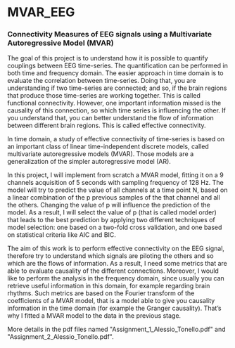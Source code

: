 # MVAR_EEG
### Connectivity Measures of EEG signals using a Multivariate Autoregressive Model (MVAR)

The goal of this project is to understand how it is possible to quantify couplings between EEG time-series.
The quantification can be performed in both time and frequency domain.
The easier approach in time domain is to evaluate the correlation between time-series. Doing that, you are 
understanding if two time-series are connected; and so, if the brain regions that produce those time-series are 
working together. This is called functional connectivity. However, one important information missed is the 
causality of this connection, so which time series is influencing the other. If you understand that, you can better 
understand the flow of information between different brain regions. This is called effective connectivity.

In time domain, a study of effective connectivity of time-series is based on an important class of linear time-independent discrete models, called multivariate autoregressive models (MVAR). Those models are a generalization of the simpler autoregressive model (AR).

In this project, I will implement from scratch a MVAR model, fitting it on a 9 channels acquisition of 5 
seconds with sampling frequency of 128 Hz. The model will try to predict the value of all channels at a time 
point N, based on a linear combination of the p previous samples of the that channel and all the others. 
Changing the value of p will influence the prediction of the model. As a result, I will select the value of p (that 
is called model order) that leads to the best prediction by applying two different techniques of model selection: 
one based on a two-fold cross validation, and one based on statistical criteria like AIC and BIC.

The aim of this work is to perform effective connectivity on the EEG signal, therefore try to
understand which signals are piloting the others and so which are the flows of information. As a result, I need some metrics that are able to evaluate causality of the different connections.
Moreover, I would like to perform the analysis in the frequency domain, since usually you can retrieve useful information in this domain, for example regarding brain rhythms. Such metrics are based on the Fourier transform of the coefficients of a MVAR model, that is a model able to give you causality information in the time domain (for example the Granger causality).
That’s why I fitted a MVAR model to the data in the previous stage.


More details in the pdf files named "Assignment_1_Alessio_Tonello.pdf" and "Assignment_2_Alessio_Tonello.pdf".
